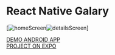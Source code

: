 # React Native Galary

[![homeScreen](https://raw.githubusercontent.com/lowlifeboy/react-native_gallery/master/assets/photo_2019-07-05_15-59-42.jpg)![detailsScreen](https://raw.githubusercontent.com/lowlifeboy/react-native_gallery/master/assets/photo_2019-07-05_15-59-47.jpg)]

[DEMO ANDROID APP](https://drive.google.com/open?id=1ywUNoLFWC8YHlOPL5R6OlB0rjq2BIGNa)  
[PROJECT ON EXPO](https://expo.io/@lowlifeboy/gallery)
